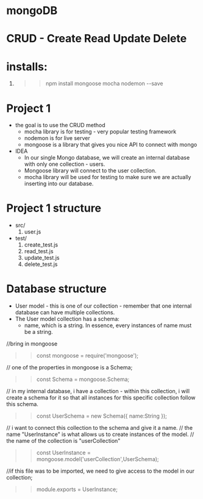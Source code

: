 # mongoDB

# CRUD - Create Read Update Delete
# installs:
  1. >> npm install mongoose mocha nodemon --save

# Project 1
  * the goal is to use the CRUD method
    - mocha library is for testing - very popular testing framework
    - nodemon is for live server
    - mongoose is a library that gives you nice API to connect with mongo
  * IDEA
    - In our single Mongo database, we will create an internal database with only one collection - users.
    - Mongoose library will connect to the user collection.
    - mocha library will be used for testing to make sure we are actually inserting into our database.
# Project 1 structure
  * src/
    1. user.js
  * test/
    1. create_test.js
    2. read_test.js
    3. update_test.js
    4. delete_test.js

# Database structure
  * User model - this is one of our collection - remember that one internal database can have multiple collections.
  * The User model collection has a schema:
    - name, which is a string. In essence, every instances of name must be a string.

//bring in mongoose
>> const mongoose = require('mongoose');

// one of the properties in mongoose is a Schema;

>> const Schema = mongoose.Schema;

// in my internal database, i have a collection - within this collection, i will create a schema for it so that all instances for this specific collection follow this schema.

>> const UserSchema = new Schema({
>>    name:String
>>  });

// i want to connect this collection to the schema and give it a name.
// the name "UserInstance" is what allows us to create instances of the model.
// the name of the collection is "userCollection"

>> const UserInstance = mongoose.model('userCollection',UserSchema);

//if this file was to be imported, we need to give access to the model in our collection;

>> module.exports = UserInstance; 